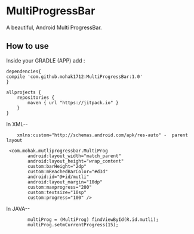 # MultiProgressBar
A beautiful,  Android Multi ProgressBar.

## How to use
Inside your GRADLE (APP) add :

```
dependencies{
compile 'com.github.mohak1712:MultiProgressBar:1.0'
}
```
```
allprojects {
    repositories {
        maven { url "https://jitpack.io" }
    }
}

```

In XML--
```
    xmlns:custom="http://schemas.android.com/apk/res-auto" -  parent layout
    
 <com.mohak.mutliprogressbar.MultiProg
        android:layout_width="match_parent"
        android:layout_height="wrap_content"
        custom:barHeight="2dp"
        custom:mReachedBarColor="#d3d"
        android:id="@+id/mutli"
        android:layout_margin="10dp"
        custom:maxprogress="200"
        custom:textsize="10sp"
        custom:progress="100" />
```
In JAVA--

```       
        multiProg = (MultiProg) findViewById(R.id.mutli);
        multiProg.setmCurrentProgress(15);
        
        
        
